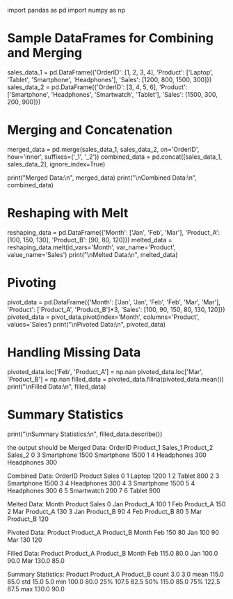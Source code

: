 import pandas as pd
import numpy as np

# Sample DataFrames for Combining and Merging
sales_data_1 = pd.DataFrame({'OrderID': [1, 2, 3, 4], 'Product': ['Laptop', 'Tablet', 'Smartphone', 'Headphones'], 'Sales': [1200, 800, 1500, 300]})
sales_data_2 = pd.DataFrame({'OrderID': [3, 4, 5, 6], 'Product': ['Smartphone', 'Headphones', 'Smartwatch', 'Tablet'], 'Sales': [1500, 300, 200, 900]})

# Merging and Concatenation
merged_data = pd.merge(sales_data_1, sales_data_2, on='OrderID', how='inner', suffixes=('_1', '_2'))
combined_data = pd.concat([sales_data_1, sales_data_2], ignore_index=True)

print("Merged Data:\n", merged_data)
print("\nCombined Data:\n", combined_data)

# Reshaping with Melt
reshaping_data = pd.DataFrame({'Month': ['Jan', 'Feb', 'Mar'], 'Product_A': [100, 150, 130], 'Product_B': [90, 80, 120]})
melted_data = reshaping_data.melt(id_vars='Month', var_name='Product', value_name='Sales')
print("\nMelted Data:\n", melted_data)

# Pivoting
pivot_data = pd.DataFrame({'Month': ['Jan', 'Jan', 'Feb', 'Feb', 'Mar', 'Mar'], 'Product': ['Product_A', 'Product_B']*3, 'Sales': [100, 90, 150, 80, 130, 120]})
pivoted_data = pivot_data.pivot(index='Month', columns='Product', values='Sales')
print("\nPivoted Data:\n", pivoted_data)

# Handling Missing Data
pivoted_data.loc['Feb', 'Product_A'] = np.nan
pivoted_data.loc['Mar', 'Product_B'] = np.nan
filled_data = pivoted_data.fillna(pivoted_data.mean())
print("\nFilled Data:\n", filled_data)

# Summary Statistics
print("\nSummary Statistics:\n", filled_data.describe())

the output should be
Merged Data:
    OrderID   Product_1  Sales_1   Product_2  Sales_2
0        3  Smartphone     1500  Smartphone     1500
1        4  Headphones      300  Headphones      300

Combined Data:
    OrderID     Product  Sales
0        1      Laptop   1200
1        2      Tablet    800
2        3  Smartphone   1500
3        4  Headphones    300
4        3  Smartphone   1500
5        4  Headphones    300
6        5  Smartwatch    200
7        6      Tablet    900

Melted Data:
   Month    Product  Sales
0   Jan  Product_A    100
1   Feb  Product_A    150
2   Mar  Product_A    130
3   Jan  Product_B     90
4   Feb  Product_B     80
5   Mar  Product_B    120

Pivoted Data:
 Product  Product_A  Product_B
Month
Feb            150         80
Jan            100         90
Mar            130        120

Filled Data:
 Product  Product_A  Product_B
Month
Feb          115.0       80.0
Jan          100.0       90.0
Mar          130.0       85.0

Summary Statistics:
 Product  Product_A  Product_B
count          3.0        3.0
mean         115.0       85.0
std           15.0        5.0
min          100.0       80.0
25%          107.5       82.5
50%          115.0       85.0
75%          122.5       87.5
max          130.0       90.0
